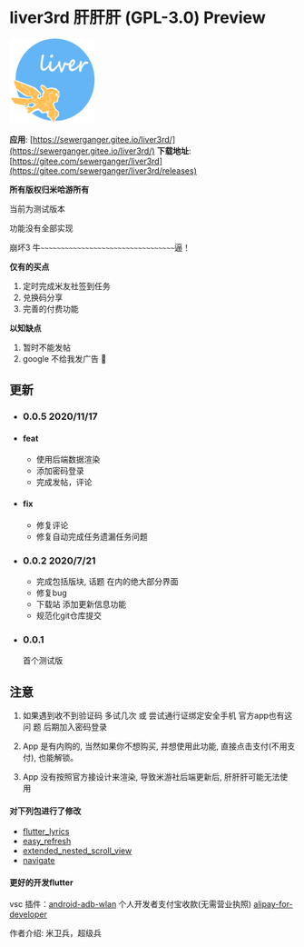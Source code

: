 # liver3rd 肝肝肝 (GPL-3.0) Preview

<img  width = '150' height ='150' src="./web/images/ic_launcher_round.png" />

**应用**: [https://sewerganger.gitee.io/liver3rd/](https://sewerganger.gitee.io/liver3rd/)
**下载地址**: [https://gitee.com/sewerganger/liver3rd](https://gitee.com/sewerganger/liver3rd/releases)

**所有版权归米哈游所有**

当前为测试版本

功能没有全部实现

崩坏3 牛`~~~~~~~~~~~~~~~~~~~~~~~~~~~~~~~~~`逼！

**仅有的买点**

1. 定时完成米友社签到任务
2. 兑换码分享
3. 完善的付费功能

**以知缺点**

1. 暂时不能发帖
2. google 不给我发广告 👿

## 更新

- ### 0.0.5 2020/11/17
- #### feat
  - 使用后端数据渲染
  - 添加密码登录
  - 完成发帖，评论
- #### fix
  - 修复评论
  - 修复自动完成任务遗漏任务问题

- ### 0.0.2 2020/7/21
  - 完成包括版块, 话题 在内的绝大部分界面 
  - 修复bug
  - 下载站 添加更新信息功能
  - 规范化git仓库提交

- ### 0.0.1 
  首个测试版

## 注意
1. 如果遇到收不到验证码 多试几次 或 尝试通行证绑定安全手机  官方app也有这问 题 后期加入密码登录

2. App 是有内购的, 当然如果你不想购买, 并想使用此功能, 直接点击支付(不用支付), 也能解锁。

3. App 没有按照官方接设计来渲染, 导致米游社后端更新后, 肝肝肝可能无法使用

#### 对下列包进行了修改

- [flutter_lyrics](https://pub.dev/packages/flutter_lyric)
- [easy_refresh](https://pub.dev/packages/easy_refresh)
- [extended_nested_scroll_view](https://pub.dev/packages/extended_nested_scroll_view)
- [navigate](https://pub.dev/packages/navigate)

#### 更好的开发flutter

vsc 插件：[android-adb-wlan](https://github.com/sewerganger/android-adb-wlan)
个人开发者支付宝收款(无需营业执照) [alipay-for-developer](https://github.com/sewerganger/alipay-for-developer)

作者介绍: 米卫兵，超级兵